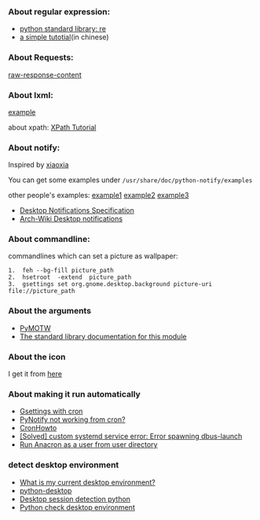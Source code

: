### About regular expression:

* [python standard library: re][1]
* [a simple tutotial][10](in chinese)

### About Requests:

[raw-response-content][2]

### About lxml:

[example][8]

about xpath: [XPath Tutorial][9]

### About notify:

Inspired by [xiaoxia][3]

You can get some examples under `/usr/share/doc/python-notify/examples`

other people's examples: [example1][4] [example2][5] [example3][6]

* [Desktop Notifications Specification][7]
* [Arch-Wiki Desktop notifications][19]

### About commandline:

commandlines which can set a picture as wallpaper:

    1.  feh --bg-fill picture_path
    2.  hsetroot  -extend  picture_path
    3.  gsettings set org.gnome.desktop.background picture-uri file://picture_path

### About the arguments

* [PyMOTW][12]
* [The standard library documentation for this module][13]

### About the icon

I get it from [here][11]

### About making it run automatically

* [Gsettings with cron][14]
* [PyNotify not working from cron?][15]
* [CronHowto][16]
* [[Solved] custom systemd service error: Error spawning dbus-launch][17]
* [Run Anacron as a user from user directory][18]

### detect desktop environment

* [What is my current desktop environment?](http://stackoverflow.com/questions/2035657/what-is-my-current-desktop-environment)
* [python-desktop](https://github.com/revolunet/python-desktop/blob/master/__init__.py)
* [Desktop session detection python](http://h3manth.com/content/desktop-session-detection-python)
* [Python check desktop environment](http://ubuntuforums.org/showthread.php?t=1139057)

[1]: https://docs.python.org/2/library/re.html
[2]: http://docs.python-requests.org/en/latest/user/quickstart/#raw-response-content
[3]: http://xiaoxia.org/2011/07/19/save-network-flow-scheme-and-networkmonitor-tips-applet/
[4]: http://stackp.online.fr/?p=40
[5]: https://julien.danjou.info/blog/2011/python-notify-with-gtk-stock-icon
[6]: http://dcy.is-programmer.com/posts/8844.html
[7]: http://www.galago-project.org/specs/notification/0.9/index.html
[8]: http://docs.python-guide.org/en/latest/scenarios/scrape/#lxml-and-requests
[9]: http://www.w3schools.com/xpath/default.asp
[10]: http://deerchao.net/tutorials/regex/regex.htm
[11]: http://thenounproject.com/term/happy/346/
[12]: http://pymotw.com/2/argparse/
[13]: https://docs.python.org/2/howto/argparse.html
[14]: http://stackoverflow.com/questions/10374520/gsettings-with-cron
[15]: http://stackoverflow.com/questions/4281821/pynotify-not-working-from-cron
[16]: https://help.ubuntu.com/community/CronHowto#GUI_Applications
[17]: https://bbs.archlinux.org/viewtopic.php?pid=1423853
[18]: http://www.wellengang.ch/?p=135
[19]: https://wiki.archlinux.org/index.php/Desktop_notifications
